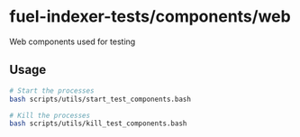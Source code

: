 # fuel-indexer-tests/components/web

Web components used for testing

## Usage

```bash
# Start the processes
bash scripts/utils/start_test_components.bash

# Kill the processes
bash scripts/utils/kill_test_components.bash
```
